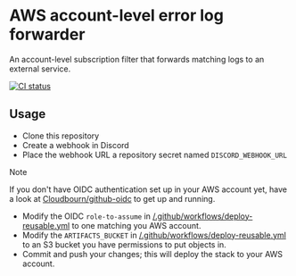 # AWS account-level error log forwarder

An account-level subscription filter that forwards matching logs to an external service.

[ ![CI status](https://github.com/Cloudbourn/scheduler-billing/actions/workflows/deploy.yml/badge.svg) ](https://github.com/Cloudbourn/scheduler-billing/actions/workflows/deploy.yml "View workflow")

## Usage

* Clone this repository
* Create a webhook in Discord
* Place the webhook URL a repository secret named `DISCORD_WEBHOOK_URL`

> [!NOTE]
> If you don't have OIDC authentication set up in your AWS account yet, have a look at [Cloudbourn/github-oidc](https://github.com/Cloudbourn/github-oidc) to get up and running.

* Modify the OIDC `role-to-assume` in [/.github/workflows/deploy-reusable.yml](https://github.com/Cloudbourn/aws-account-error-log-forwarder/blob/253337d7e2750201e9e6530708246cb88fbbbc6b/.github/workflows/deploy-reusable.yml#L32) to one matching you AWS account.
* Modify the `ARTIFACTS_BUCKET` in [/.github/workflows/deploy-reusable.yml](https://github.com/Cloudbourn/aws-account-error-log-forwarder/blob/253337d7e2750201e9e6530708246cb88fbbbc6b/.github/workflows/deploy-reusable.yml#L53) to an S3 bucket you have permissions to put objects in.
* Commit and push your changes; this will deploy the stack to your AWS account.
